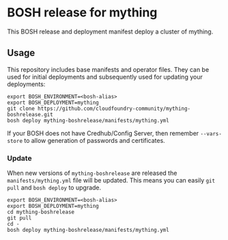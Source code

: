 # BOSH release for mything

This BOSH release and deployment manifest deploy a cluster of mything.

## Usage

This repository includes base manifests and operator files. They can be used for initial deployments and subsequently used for updating your deployments:

```
export BOSH_ENVIRONMENT=<bosh-alias>
export BOSH_DEPLOYMENT=mything
git clone https://github.com/cloudfoundry-community/mything-boshrelease.git
bosh deploy mything-boshrelease/manifests/mything.yml
```

If your BOSH does not have Credhub/Config Server, then remember `--vars-store` to allow generation of passwords and certificates.

### Update

When new versions of `mything-boshrelease` are released the `manifests/mything.yml` file will be updated. This means you can easily `git pull` and `bosh deploy` to upgrade.

```
export BOSH_ENVIRONMENT=<bosh-alias>
export BOSH_DEPLOYMENT=mything
cd mything-boshrelease
git pull
cd -
bosh deploy mything-boshrelease/manifests/mything.yml
```
